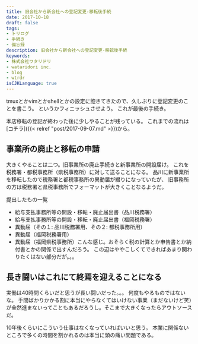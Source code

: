 ```yaml
---
title: 旧会社から新会社への登記変更-移転後手続
date: 2017-10-18
draft: false
tags:
- トリログ
- 手続き
- 備忘録
description: 旧会社から新会社への登記変更-移転後手続
keywords:
- 株式会社ワタリドリ
- wataridori inc.
- blog
- wtrdr
isCJKLanguage: true
---
```

tmuxとかvimとかshellとかの設定に飽きてきたので、久しぶりに登記変更のことを書こう。
というかフィニッシュさせよう。
これが最後の手続き。

本店移転の登記が終わった後に少しやることが残っている。
これまでの流れは[コチラ]({{< relref "post/2017-09-07.md" >}})から。

## 事業所の廃止と移転の申請
大きくやることは二つ。旧事業所の廃止手続きと新事業所の開設届け。
これを税務署・都税事務所（県税事務所）に対して送ることになる。
品川に新事業所を移転したので税務署と都税事務所の異動届が綴りになっていたが、
旧事務所の方は税務署と県税事務所でフォーマットが大きくことなるようだ。

提出したもの一覧

- 給与支払事務所等の開設・移転・廃止届出書（品川税務署）
- 給与支払事務所等の開設・移転・廃止届出書（福岡税務署）
- 異動届（その１: 品川税務署用、その２: 都税事務所用）
- 異動届（福岡税務署用）
- 異動届（福岡県税事務所）こんな感じ。おそらく税の計算とか申告書とか納付書とかの関係で出すんだろう。
この辺はややこしくてできればあまり関わりたくはない部分だが。。。

## 長き闘いはこれにて終焉を迎えることになる
実働は40時間くらいだと思うが長い闘いだった。。。
何度もやるものではないな。
手間ばかりかかる割に本当にやらなくてはいけない事業（まだないけど笑）が全然進まないってこともあるだろうし。そこまで大きくなったらアウトソースだ。

10年後くらいにこういう仕事はなくなっていればいいと思う。
本業に関係ないところで多くの時間を割かれるのは本当に頭の痛い問題である。
